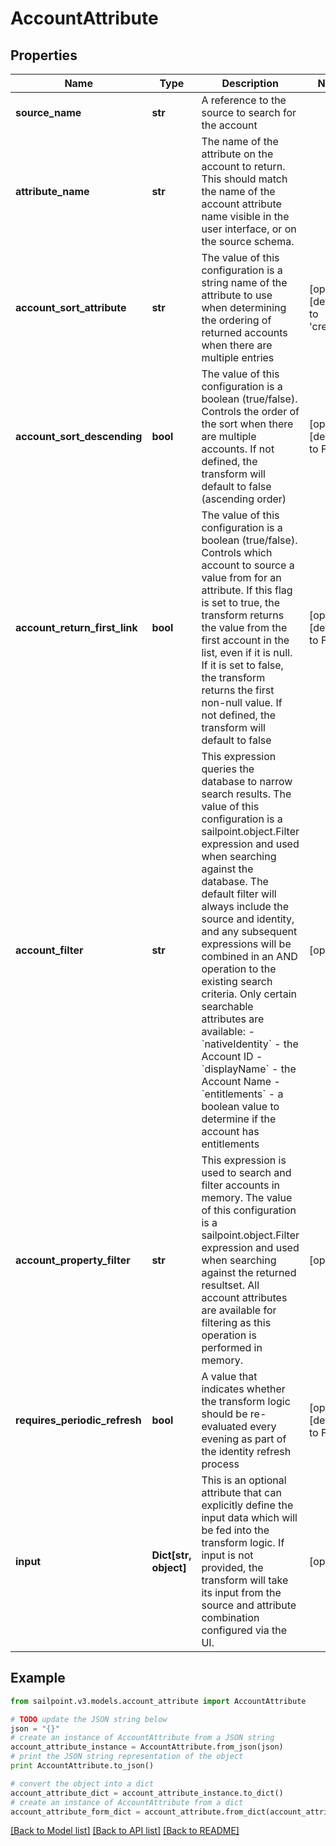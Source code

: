 # AccountAttribute


## Properties

Name | Type | Description | Notes
------------ | ------------- | ------------- | -------------
**source_name** | **str** | A reference to the source to search for the account | 
**attribute_name** | **str** | The name of the attribute on the account to return. This should match the name of the account attribute name visible in the user interface, or on the source schema. | 
**account_sort_attribute** | **str** | The value of this configuration is a string name of the attribute to use when determining the ordering of returned accounts when there are multiple entries | [optional] [default to 'created']
**account_sort_descending** | **bool** | The value of this configuration is a boolean (true/false). Controls the order of the sort when there are multiple accounts. If not defined, the transform will default to false (ascending order) | [optional] [default to False]
**account_return_first_link** | **bool** | The value of this configuration is a boolean (true/false). Controls which account to source a value from for an attribute.  If this flag is set to true, the transform returns the value from the first account in the list, even if it is null. If it is set to false, the transform returns the first non-null value. If not defined, the transform will default to false | [optional] [default to False]
**account_filter** | **str** | This expression queries the database to narrow search results. The value of this configuration is a sailpoint.object.Filter expression and used when searching against the database.  The default filter will always include the source and identity, and any subsequent expressions will be combined in an AND operation to the existing search criteria. Only certain searchable attributes are available:  - &#x60;nativeIdentity&#x60; - the Account ID  - &#x60;displayName&#x60; - the Account Name  - &#x60;entitlements&#x60; - a boolean value to determine if the account has entitlements | [optional] 
**account_property_filter** | **str** | This expression is used to search and filter accounts in memory. The value of this configuration is a sailpoint.object.Filter expression and used when searching against the returned resultset.  All account attributes are available for filtering as this operation is performed in memory. | [optional] 
**requires_periodic_refresh** | **bool** | A value that indicates whether the transform logic should be re-evaluated every evening as part of the identity refresh process | [optional] [default to False]
**input** | **Dict[str, object]** | This is an optional attribute that can explicitly define the input data which will be fed into the transform logic. If input is not provided, the transform will take its input from the source and attribute combination configured via the UI. | [optional] 

## Example

```python
from sailpoint.v3.models.account_attribute import AccountAttribute

# TODO update the JSON string below
json = "{}"
# create an instance of AccountAttribute from a JSON string
account_attribute_instance = AccountAttribute.from_json(json)
# print the JSON string representation of the object
print AccountAttribute.to_json()

# convert the object into a dict
account_attribute_dict = account_attribute_instance.to_dict()
# create an instance of AccountAttribute from a dict
account_attribute_form_dict = account_attribute.from_dict(account_attribute_dict)
```
[[Back to Model list]](../README.md#documentation-for-models) [[Back to API list]](../README.md#documentation-for-api-endpoints) [[Back to README]](../README.md)


